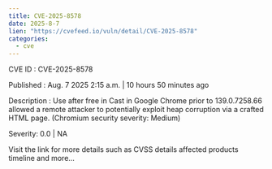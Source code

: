 ```yaml
--- 
title: CVE-2025-8578
date: 2025-8-7
lien: "https://cvefeed.io/vuln/detail/CVE-2025-8578"
categories:
  - cve
---
```


CVE ID : CVE-2025-8578

Published :  Aug. 7
2025
2:15 a.m. | 10 hours
50 minutes ago

Description : Use after free in Cast in Google Chrome prior to 139.0.7258.66 allowed a remote attacker to potentially exploit heap corruption via a crafted HTML page. (Chromium security severity: Medium)

Severity: 0.0 | NA

Visit the link for more details
such as CVSS details
affected products
timeline
and more...
